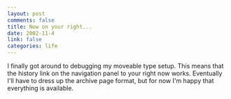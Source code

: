 ```yaml
--- 
layout: post
comments: false
title: Now on your right...
date: 2002-11-4
link: false
categories: life
---
```

I finally got around to debugging my moveable type setup. This means that the history link on the navigation panel to your right now works. Eventually I'll have to dress up the archive page format, but for now I'm happy that everything is available.
